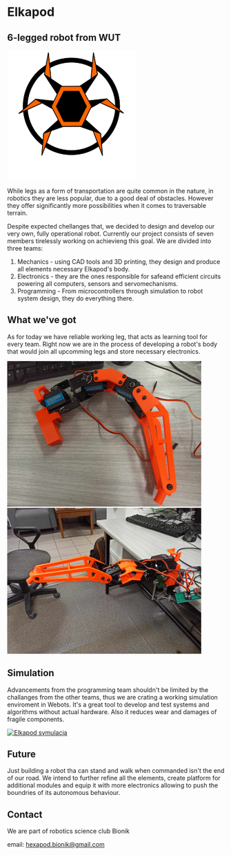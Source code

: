# Elkapod 

## 6-legged robot from WUT

<img src="https://github.com/HexapodBionik/.github/blob/main/profile/elkapod_plaski.svg" alt="Elkapod logo" width="300" height="300">

While legs as a form of transportation are quite common in the nature, in robotics they are less popular, due to a good deal of obstacles. However they offer significantly more possibilities when it comes to traversable terrain.

Despite expected chellanges that, we decided to design and develop our very own, fully operational robot. Currently our project consists of seven members tirelessly working on achievieng this goal. We are divided into three teams:

1. Mechanics - using CAD tools and 3D printing, they design and produce all elements necessary Elkapod's body.
2. Electronics - they are the ones responsible for safeand efficient circuits powering all computers, sensors and servomechanisms.
3. Programming - From microcontrollers through simulation to robot system design, they do everything there.

## What we've got
As for today we have reliable working leg, that acts as learning tool for every team. Right now we are in the process of developing a robot's body that would join all upcomming legs and store necessary electronics. 

<img src="https://github.com/HexapodBionik/.github/blob/main/profile/leg1.jpg" width="450">
<img src="https://github.com/HexapodBionik/.github/blob/main/profile/leg2.jpg" width="450">


## Simulation
Advancements from the programming team shouldn't be limited by the challanges from the other teams, thus we are crating a working simulation enviroment in Webots. It's a great tool to develop and test systems and algorithms without actual hardware. Also it reduces wear and damages of fragile components.

[![Elkapod symulacja](https://img.youtube.com/vi/K6WzZcQ2Yb8/0.jpg)](https://www.youtube.com/watch?v=K6WzZcQ2Yb8)

## Future
Just building a robot tha can stand and walk when commanded isn't the end of our road. We intend to further refine all the elements, create platform for additional modules and equip it with more electronics allowing to push the boundries of its autonomous behaviour.

## Contact
We are part of robotics science club Bionik

email: hexapod.bionik@gmail.com
